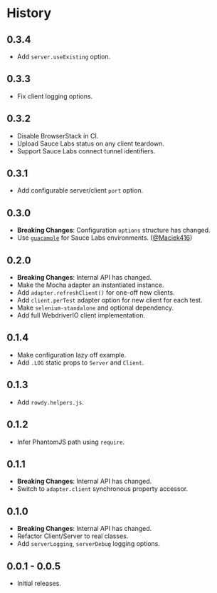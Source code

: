 History
=======

## 0.3.4
* Add `server.useExisting` option.

## 0.3.3
* Fix client logging options.

## 0.3.2
* Disable BrowserStack in CI.
* Upload Sauce Labs status on any client teardown.
* Support Sauce Labs connect tunnel identifiers.

## 0.3.1
* Add configurable server/client `port` option.

## 0.3.0
* **Breaking Changes**: Configuration `options` structure has changed.
* Use [`guacamole`](https://github.com/testarmada/guacamole) for Sauce Labs
  environments. ([@Maciek416][])

## 0.2.0

* **Breaking Changes**: Internal API has changed.
* Make the Mocha adapter an instantiated instance.
* Add `adapter.refreshClient()` for one-off new clients.
* Add `client.perTest` adapter option for new client for each test.
* Make `selenium-standalone` and optional dependency.
* Add full WebdriverIO client implementation.

## 0.1.4

* Make configuration lazy off example.
* Add `.LOG` static props to `Server` and `Client`.

## 0.1.3

* Add `rowdy.helpers.js`.

## 0.1.2

* Infer PhantomJS path using `require`.

## 0.1.1

* **Breaking Changes**: Internal API has changed.
* Switch to `adapter.client` synchronous property accessor.

## 0.1.0

* **Breaking Changes**: Internal API has changed.
* Refactor Client/Server to real classes.
* Add `serverLogging`, `serverDebug` logging options.

## 0.0.1 - 0.0.5

* Initial releases.

[@Maciek416]: https://github.com/Maciek416
[@ryan-roemer]: https://github.com/ryan-roemer
